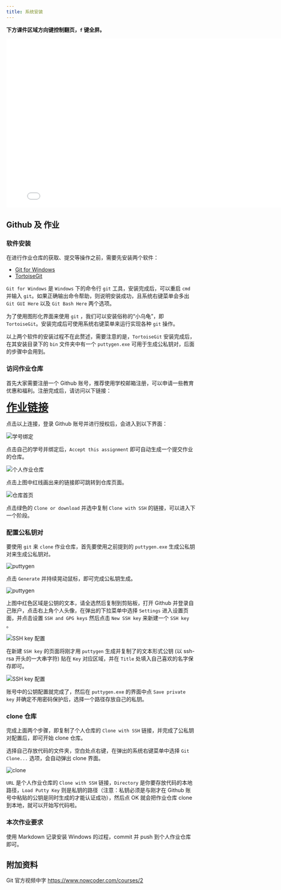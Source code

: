 ```yaml
---
title: 系统安装
---
```


**下方课件区域方向键控制翻页，`f` 键全屏。**

<iframe src="./slideshow.html" frameborder=0 width=800 height=450></iframe>

## Github 及 作业

### 软件安装

在进行作业仓库的获取、提交等操作之前，需要先安装两个软件：

- [Git for Windows](https://git-scm.com/download/win)
- [TortoiseGit](https://tortoisegit.org/download/)

`Git for Windows` 是 `Windows` 下的命令行 `git` 工具，安装完成后，可以重启 `cmd` 并输入 `git`。如果正确输出命令帮助，则说明安装成功，且系统右键菜单会多出 `Git GUI Here` 以及 `Git Bash Here` 两个选项。

为了使用图形化界面来使用 `git` ，我们可以安装俗称的“小乌龟”，即 `TortoiseGit`。安装完成后可使用系统右键菜单来运行实现各种 `git` 操作。

以上两个软件的安装过程不在此赘述，需要注意的是，`TortoiseGit` 安装完成后，在其安装目录下的 `bin` 文件夹中有一个 `puttygen.exe` 可用于生成公私钥对，后面的步骤中会用到。

### 访问作业仓库

首先大家需要注册一个 Github 账号，推荐使用学校邮箱注册，可以申请一些教育优惠和福利。注册完成后，请访问以下链接：

<b style='color:red;font-size:2em;'>[作业链接](https://classroom.github.com/a/ZHkaMd_U)</b>

点击以上连接，登录 Github 账号并进行授权后，会进入到以下界面：

![学号绑定](/img/classroom_invite.png)

点击自己的学号并绑定后，`Accept this assignment` 即可自动生成一个提交作业的仓库。

![个人作业仓库](/img/your_repo.png)

点击上图中红线画出来的链接即可跳转到仓库页面。

![仓库首页](/img/repo_homepage.png)

点击绿色的 `Clone or download` 并选中复制 `Clone with SSH` 的链接，可以进入下一个阶段。

### 配置公私钥对

要使用 `git` 来 `clone` 作业仓库，首先要使用之前提到的 `puttygen.exe` 生成公私钥对来生成公私钥对。

![puttygen](/img/puttygen_start.png)

点击 `Generate` 并持续晃动鼠标，即可完成公私钥生成。

![puttygen](/img/putty_keys.png)

上图中红色区域是公钥的文本，请全选然后复制到剪贴板，打开 Github 并登录自己账户，点击右上角个人头像，在弹出的下拉菜单中选择 `Settings` 进入设置页面，并点击设置 `SSH and GPG keys` 然后点击 `New SSH key` 来新建一个 `SSH key` 。

![SSH key 配置](/img/open_ssh_setting_page.png)

在新建 `SSH key` 的页面将刚才用 `puttygen` 生成并复制了的文本形式公钥 (以 ssh-rsa 开头的一大串字符) 贴在 `Key` 对应区域，并在 `Title` 处填入自己喜欢的名字保存即可。

![SSH key 配置](/img/paste_pubkey.png)

账号中的公钥配置就完成了，然后在 `puttygen.exe` 的界面中点 `Save private key` 并确定不用密码保护后，选择一个路径存放自己的私钥。

### clone 仓库

完成上面两个步骤，即复制了个人仓库的 `Clone with SSH` 链接，并完成了公私钥对配置后，即可开始 clone 仓库。

选择自己存放代码的文件夹，空白处点右键，在弹出的系统右键菜单中选择 `Git Clone...` 选项，会自动弹出 clone 界面。

![clone](/img/clone.png)

`URL` 是个人作业仓库的 `Clone with SSH` 链接，`Directory` 是你要存放代码的本地路径，`Load Putty Key` 则是私钥的路径（注意：私钥必须是与刚才在 Github 账号中粘贴的公钥是同时生成的才能认证成功），然后点 OK 就会把作业仓库 clone 到本地，就可以开始写代码啦。

### 本次作业要求

使用 Markdown 记录安装 Windows 的过程，commit 并 push 到个人作业仓库即可。

## 附加资料

Git 官方视频中字 https://www.nowcoder.com/courses/2

